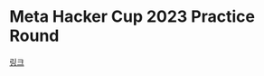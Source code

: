 # Meta Hacker Cup 2023 Practice Round

[링크](https://www.facebook.com/codingcompetitions/hacker-cup/2023/practice-round)
